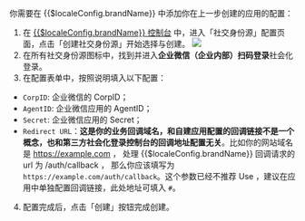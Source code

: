 <IntegrationDetailCard :title="`在 ${$localeConfig.brandName} 填入应用配置`">

你需要在 {{$localeConfig.brandName}} 中添加你在上一步创建的应用的配置：

1. 在 [{{$localeConfig.brandName}} 控制台](https://console.authing.cn) 中，进入「社交身份源」配置页面，点击「创建社交身份源」开始选择与创建。
   ![](~@imagesZhCn/connections/Add-Social-Connections.png)
2. 在所有社交身份源图标中，找到并进入**企业微信（企业内部）扫码登录**社会化登录。
3. 在配置表单中，按照说明填入以下配置：

- `CorpID`: 企业微信的 CorpID；
- `AgentID`: 企业微信应用的 AgentID；
- `Secret`: 企业微信应用的 Secret；
- `Redirect URL`：**这是你的业务回调域名，和自建应用配置的回调链接不是一个概念，也和第三方社会化登录控制台的回调地址配置无关**。比如你的网站域名是 https://example.com ， 处理 {{$localeConfig.brandName}} 回调请求的 url 为 /auth/callback ， 那么你应该填写为 `https://example.com/auth/callback`。这个参数已经不推荐 Use ，建议在应用中单独配置回调链接，此处地址可填入 `#`。

4. 配置完成后，点击「创建」按钮完成创建。

</IntegrationDetailCard>
